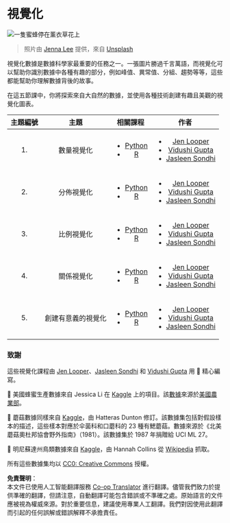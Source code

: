 <!--
CO_OP_TRANSLATOR_METADATA:
{
  "original_hash": "1441550a0d789796b2821e04f7f4cc94",
  "translation_date": "2025-08-24T13:30:17+00:00",
  "source_file": "3-Data-Visualization/README.md",
  "language_code": "hk"
}
-->
# 視覺化

![一隻蜜蜂停在薰衣草花上](../../../3-Data-Visualization/images/bee.jpg)  
> 照片由 <a href="https://unsplash.com/@jenna2980?utm_source=unsplash&utm_medium=referral&utm_content=creditCopyText">Jenna Lee</a> 提供，來自 <a href="https://unsplash.com/s/photos/bees-in-a-meadow?utm_source=unsplash&utm_medium=referral&utm_content=creditCopyText">Unsplash</a>

視覺化數據是數據科學家最重要的任務之一。一張圖片勝過千言萬語，而視覺化可以幫助你識別數據中各種有趣的部分，例如峰值、異常值、分組、趨勢等等，這些都能幫助你理解數據背後的故事。

在這五節課中，你將探索來自大自然的數據，並使用各種技術創建有趣且美觀的視覺化圖表。

| 主題編號 | 主題 | 相關課程 | 作者 |
| :-----------: | :--: | :-----------: | :----: |
| 1. | 數量視覺化 | <ul> <li> [Python](09-visualization-quantities/README.md)</li>  <li>[R](../../../3-Data-Visualization/R/09-visualization-quantities) </li> </ul>|<ul> <li> [Jen Looper](https://twitter.com/jenlooper)</li><li> [Vidushi Gupta](https://github.com/Vidushi-Gupta)</li> <li>[Jasleen Sondhi](https://github.com/jasleen101010)</li></ul> |
| 2. | 分佈視覺化 | <ul> <li> [Python](10-visualization-distributions/README.md)</li>  <li>[R](../../../3-Data-Visualization/R/10-visualization-distributions) </li> </ul>|<ul> <li> [Jen Looper](https://twitter.com/jenlooper)</li><li> [Vidushi Gupta](https://github.com/Vidushi-Gupta)</li> <li>[Jasleen Sondhi](https://github.com/jasleen101010)</li></ul> |
| 3. | 比例視覺化 | <ul> <li> [Python](11-visualization-proportions/README.md)</li>  <li>[R](../../../3-Data-Visualization) </li> </ul>|<ul> <li> [Jen Looper](https://twitter.com/jenlooper)</li><li> [Vidushi Gupta](https://github.com/Vidushi-Gupta)</li> <li>[Jasleen Sondhi](https://github.com/jasleen101010)</li></ul> |
| 4. | 關係視覺化 | <ul> <li> [Python](12-visualization-relationships/README.md)</li>  <li>[R](../../../3-Data-Visualization) </li> </ul>|<ul> <li> [Jen Looper](https://twitter.com/jenlooper)</li><li> [Vidushi Gupta](https://github.com/Vidushi-Gupta)</li> <li>[Jasleen Sondhi](https://github.com/jasleen101010)</li></ul> |
| 5. | 創建有意義的視覺化 | <ul> <li> [Python](13-meaningful-visualizations/README.md)</li>  <li>[R](../../../3-Data-Visualization) </li> </ul>|<ul> <li> [Jen Looper](https://twitter.com/jenlooper)</li><li> [Vidushi Gupta](https://github.com/Vidushi-Gupta)</li> <li>[Jasleen Sondhi](https://github.com/jasleen101010)</li></ul> |

### 致謝

這些視覺化課程由 [Jen Looper](https://twitter.com/jenlooper)、[Jasleen Sondhi](https://github.com/jasleen101010) 和 [Vidushi Gupta](https://github.com/Vidushi-Gupta) 用 🌸 精心編寫。

🍯 美國蜂蜜生產數據來自 Jessica Li 在 [Kaggle](https://www.kaggle.com/jessicali9530/honey-production) 上的項目。該[數據](https://usda.library.cornell.edu/concern/publications/rn301137d)來源於[美國農業部](https://www.nass.usda.gov/About_NASS/index.php)。

🍄 蘑菇數據同樣來自 [Kaggle](https://www.kaggle.com/hatterasdunton/mushroom-classification-updated-dataset)，由 Hatteras Dunton 修訂。該數據集包括對假設樣本的描述，這些樣本對應於伞菌科和口蘑科的 23 種有鰓蘑菇。數據來源於《北美蘑菇奧杜邦協會野外指南》（1981）。該數據集於 1987 年捐贈給 UCI ML 27。

🦆 明尼蘇達州鳥類數據來自 [Kaggle](https://www.kaggle.com/hannahcollins/minnesota-birds)，由 Hannah Collins 從 [Wikipedia](https://en.wikipedia.org/wiki/List_of_birds_of_Minnesota) 抓取。

所有這些數據集均以 [CC0: Creative Commons](https://creativecommons.org/publicdomain/zero/1.0/) 授權。

**免責聲明**：  
本文件已使用人工智能翻譯服務 [Co-op Translator](https://github.com/Azure/co-op-translator) 進行翻譯。儘管我們致力於提供準確的翻譯，但請注意，自動翻譯可能包含錯誤或不準確之處。原始語言的文件應被視為權威來源。對於重要信息，建議使用專業人工翻譯。我們對因使用此翻譯而引起的任何誤解或錯誤解釋不承擔責任。